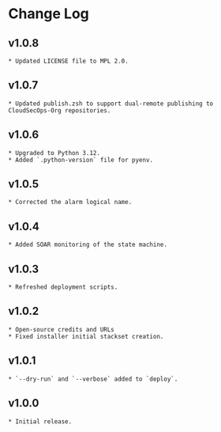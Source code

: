 # Change Log

## v1.0.8
    * Updated LICENSE file to MPL 2.0.

## v1.0.7
    * Updated publish.zsh to support dual-remote publishing to CloudSecOps-Org repositories.

## v1.0.6
    * Upgraded to Python 3.12.
    * Added `.python-version` file for pyenv.

## v1.0.5
    * Corrected the alarm logical name.

## v1.0.4
    * Added SOAR monitoring of the state machine.

## v1.0.3
    * Refreshed deployment scripts.

## v1.0.2
    * Open-source credits and URLs
    * Fixed installer initial stackset creation.

## v1.0.1
    * `--dry-run` and `--verbose` added to `deploy`.

## v1.0.0
    * Initial release.
